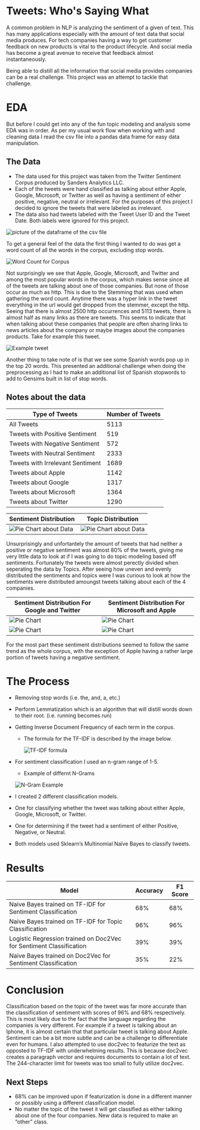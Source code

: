 # Tweets: Who's Saying What
A common problem in NLP is analyzing the sentiment of a given of text. This has many applications especially with the amount of text data that social media produces. For tech companies having a way to get customer feedback on new products is vital to the
product lifecycle. And social media has become a great avenue to receive that feedback almost instantaneously. 

Being able to distill all the information that social media provides companies can be a real
challenge. This project was an attempt to tackle that challenge.

# EDA

But before I could get into any of the fun topic modeling and analysis some EDA was in order. As per my usual work flow when working with and cleaning data I read the csv file into a pandas data frame for easy data manipulation.

## The Data

- The data used for this project was taken from the Twitter Sentiment Corpus produced by Sanders Analytics LLC.
- Each of the tweets were hand classified as talking about either Apple, Google, Microsoft, or Twitter as well as having a sentiment of either positive, negative, neutral or irrelevant. For the purposes of this project I decided to ignore the tweets that were labeled as irrelevant.
- The data also had tweets labeled with the Tweet User ID and the Tweet Date. Both labels were ignored for this project.

![picture of the dataframe of the csv file](media/other/twitter_df.png)

To get a general feel of the data the first thing I wanted to do was get a word count of all the words in the corpus, excluding stop words.

![Word Count for Corpus](media/tf/tf_whole_corpus.png)

Not surprisingly we see that Apple, Google, Microsoft, and Twitter and among the most popular words in the corpus, which makes sense since all of the tweets are talking about one of those companies. But none of those occur as much as http. This is due to the Stemming that was used when gathering the word count. Anytime there was a hyper link in the tweet everything in the url would get dropped from the stemmer, except the http. Seeing that there is almost 2500 http occurrences and 5113 tweets, there is almost half as many links as there are tweets. This seems to indicate that when talking about these companies that people are often sharing links to news articles about the company or maybe images about the companies products. Take for example this tweet.

![Example tweet](media/other/example_tweet.png)

Another thing to take note of is that we see some Spanish words pop up in the top 20 words. This presented an additional challenge when doing the preprocessing as I had to make an additional list of Spanish stopwords to add to Gensims built in list of stop words.  

## Notes about the data



| Type of Tweets                   | Number of Tweets |
| -------------------------------- | --------------   |
| All Tweets                       | 5113             |
| Tweets with Positive Sentiment   | 519              |
| Tweets with Negative Sentiment   | 572              |
| Tweets with Neutral Sentiment    | 2333             |
| Tweets with Irrelevant Sentiment | 1689             |
| Tweets about Apple               | 1142             |
| Tweets about Google              | 1317             |
| Tweets about Microsoft           | 1364             |
| Tweets about Twitter             | 1290             |



| Sentiment Distribution                                      | Topic Distribution                                           |
|------------------------------------------------------------ | ------------------------------------------------------------ |
| ![Pie Chart about Data](media/sentiments/sentiment_pie.png) | ![Pie Chart about Data](media/categories/categories_pie.png) |


Unsurprisingly and unfortantely the amount of tweets that had neither a positive or negative sentiment was almost 80% of the tweets, giving me very little data to look at if I was going to do topic modeling based off sentiments. Fortunately the tweets were almost perectly divided when seperating the data by Topics. After seeing how uneven and evenly distributed the sentiments and topics were I was curious to look at how the sentiments were distributed amoungst tweets talking about each of the 4 companies.

|  Sentiment Distribution For Google and Twitter     | Sentiment Distribution For Microsoft and Apple       |
|------------------------------------------------------ | ------------------------------------------------------- |
| ![Pie Chart](media/sentiments/google_sentiments.png)  | ![Pie Chart](media/sentiments/microsoft_sentiments.png) |
| ![Pie Chart](media/sentiments/twitter_sentiments.png) | ![Pie Chart](media/sentiments/apple_sentiments.png)     |

For the most part these sentiment distributions seemed to follow the same trend as the whole corpus, with the exception of Apple having a rather large portion of tweets having a negative sentiment.

# The Process
- Removing stop words (i.e. the, and, a, etc.)
- Perform Lemmatization which is an algorithm that will distill words down to their root. (i.e. running becomes run)
- Getting Inverse Document Frequency of each term in the corpus.
  - The formula for the TF-IDF is described by the image below.
  
    ![TF-IDF formula](media/other/tfidf_formula.png)
- For sentiment classification I used an n-gram range of 1-5.
  - Example of differnt N-Grams
  
  ![N-Gram Example](media/other/n_grams.png)
- I created 2 different classification models.
- One for classifying whether the tweet was talking about either Apple, Google, Microsoft, or Twitter.
- One for determining if the tweet had a sentiment of either Positive, Negative, or Neutral.
- Both models used Sklearn’s Multinomial Naïve Bayes to classify tweets.


# Results
| Model                                                               | Accuracy | F1 Score |
| ------------------------------------------------------------------- | -------- | -------- |
| Naive Bayes trained on TF-IDF for Sentiment Classification          | 68%      | 68%      |
| Naive Bayes trained on TF-IDF for Topic Classification              | 96%      | 96%      |
| Logistic Regression trained on Doc2Vec for Sentiment Classification | 39%      | 39%      |
| Naive Bayes trained on Doc2Vec for Sentiment Classification         | 35%      | 22%      |

# Conclusion
Classification based on the topic of the tweet was far more accurate than the classification of sentiment with scores of 96% and 68% respectively. This is most likely due to the fact that the language regarding the companies is very different. For example if a tweet is talking about an Iphone, it is almost certain that that particular tweet is talking about Apple. Sentiment can be a bit more subtle and can be a challenge to differentiate even for humans. I also attempted to use doc2vec to featurize the text as opposted to TF-IDF with underwhelming results. This is because doc2vec creates a paragraph vector and requires documents to contain a lot of text. The 244-character limit for tweets was too small to fully utilize doc2vec.

## Next Steps
- 68% can be improved upon if featurization is done in a different manner or possibly using a different classification model.
- No matter the topic of the tweet it will get classified as either talking about one of the four companies. New data is required to make an “other” class.
